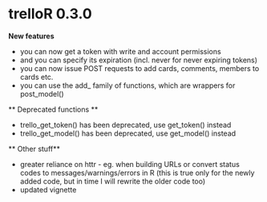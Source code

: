 # trelloR 0.3.0

**New features**

* you can now get a token with write and account permissions
* and you can specify its expiration (incl. never for never expiring tokens)
* you can now issue POST requests to add cards, comments, members to cards etc.
* you can use the add_ family of functions, which are wrappers for post_model()

** Deprecated functions **

* trello_get_token() has been deprecated, use get_token() instead
* trello_get_model() has been deprecated, use get_model() instead

** Other stuff**

* greater reliance on httr - eg. when building URLs or convert status codes to messages/warnings/errors in R (this is true only for the newly added code, but in time I will rewrite the older code too)
* updated vignette
